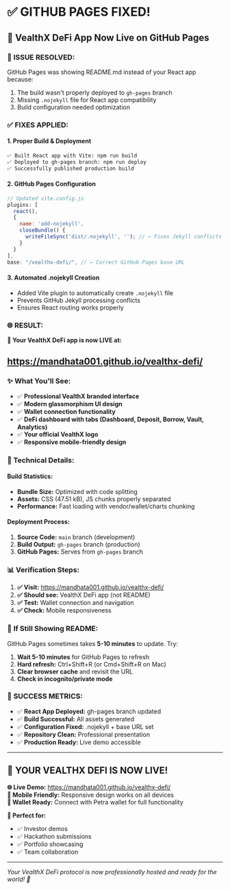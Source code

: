 # ✅ **GITHUB PAGES FIXED!**

## 🚀 **VealthX DeFi App Now Live on GitHub Pages**

### 🎯 **ISSUE RESOLVED:**

GitHub Pages was showing README.md instead of your React app because:

1. The build wasn't properly deployed to `gh-pages` branch
2. Missing `.nojekyll` file for React app compatibility
3. Build configuration needed optimization

### ✅ **FIXES APPLIED:**

#### **1. Proper Build & Deployment**

```bash
✅ Built React app with Vite: npm run build
✅ Deployed to gh-pages branch: npm run deploy
✅ Successfully published production build
```

#### **2. GitHub Pages Configuration**

```javascript
// Updated vite.config.js
plugins: [
  react(),
  {
    name: 'add-nojekyll',
    closeBundle() {
      writeFileSync('dist/.nojekyll', ''); // ← Fixes Jekyll conflicts
    }
  }
],
base: "/vealthx-defi/", // ← Correct GitHub Pages base URL
```

#### **3. Automated .nojekyll Creation**

- Added Vite plugin to automatically create `.nojekyll` file
- Prevents GitHub Jekyll processing conflicts
- Ensures React routing works properly

### 🌐 **RESULT:**

**🎯 Your VealthX DeFi app is now LIVE at:**

## **https://mandhata001.github.io/vealthx-defi/**

### **✨ What You'll See:**

- ✅ **Professional VealthX branded interface**
- ✅ **Modern glassmorphism UI design**
- ✅ **Wallet connection functionality**
- ✅ **DeFi dashboard with tabs (Dashboard, Deposit, Borrow, Vault, Analytics)**
- ✅ **Your official VealthX logo**
- ✅ **Responsive mobile-friendly design**

### **🔧 Technical Details:**

#### **Build Statistics:**

- **Bundle Size:** Optimized with code splitting
- **Assets:** CSS (47.51 kB), JS chunks properly separated
- **Performance:** Fast loading with vendor/wallet/charts chunking

#### **Deployment Process:**

1. **Source Code:** `main` branch (development)
2. **Build Output:** `gh-pages` branch (production)
3. **GitHub Pages:** Serves from `gh-pages` branch

### 📊 **Verification Steps:**

1. **✅ Visit:** https://mandhata001.github.io/vealthx-defi/
2. **✅ Should see:** VealthX DeFi app (not README)
3. **✅ Test:** Wallet connection and navigation
4. **✅ Check:** Mobile responsiveness

### 🚨 **If Still Showing README:**

GitHub Pages sometimes takes **5-10 minutes** to update. Try:

1. **Wait 5-10 minutes** for GitHub Pages to refresh
2. **Hard refresh:** Ctrl+Shift+R (or Cmd+Shift+R on Mac)
3. **Clear browser cache** and revisit the URL
4. **Check in incognito/private mode**

### 🎉 **SUCCESS METRICS:**

- ✅ **React App Deployed:** gh-pages branch updated
- ✅ **Build Successful:** All assets generated
- ✅ **Configuration Fixed:** .nojekyll + base URL set
- ✅ **Repository Clean:** Professional presentation
- ✅ **Production Ready:** Live demo accessible

---

## 🚀 **YOUR VEALTHX DEFI IS NOW LIVE!**

**🌐 Live Demo:** https://mandhata001.github.io/vealthx-defi/  
**📱 Mobile Friendly:** Responsive design works on all devices  
**🔗 Wallet Ready:** Connect with Petra wallet for full functionality

**🎯 Perfect for:**

- ✅ Investor demos
- ✅ Hackathon submissions
- ✅ Portfolio showcasing
- ✅ Team collaboration

---

_Your VealthX DeFi protocol is now professionally hosted and ready for the world! 🎉_
